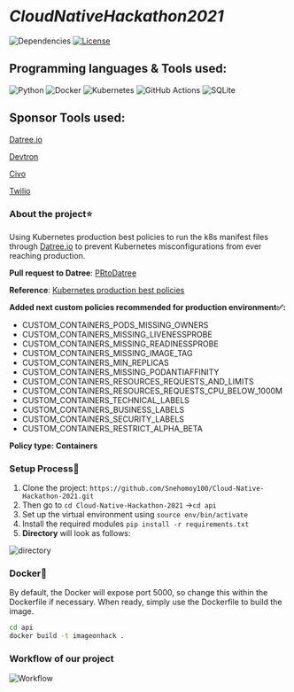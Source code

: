 # _CloudNativeHackathon2021_
![Dependencies](https://img.shields.io/badge/dependencies-up%20to%20date-brightgreen.svg)
[![License](https://img.shields.io/badge/license-MIT-blue.svg)](https://opensource.org/licenses/MIT)

## **Programming languages & Tools used**: 

![Python](https://img.shields.io/badge/python-3670A0?style=for-the-badge&logo=python&logoColor=ffdd54)
![Docker](https://img.shields.io/badge/docker-%230db7ed.svg?style=for-the-badge&logo=docker&logoColor=white)
![Kubernetes](https://img.shields.io/badge/kubernetes-%23326ce5.svg?style=for-the-badge&logo=kubernetes&logoColor=white)
![GitHub Actions](https://img.shields.io/badge/githubactions-%232671E5.svg?style=for-the-badge&logo=githubactions&logoColor=white)
![SQLite](https://img.shields.io/badge/sqlite-%2307405e.svg?style=for-the-badge&logo=sqlite&logoColor=white)

## Sponsor Tools used:
[Datree.io](https://github.com/datreeio/datree)

[Devtron](https://github.com/devtron-labs/devtron)

[Civo](https://www.civo.com/docs)

[Twilio](https://github.com/twilio/hackathons)

### About the project⭐
Using Kubernetes production best policies to run the k8s manifest files through [Datree.io](https://github.com/datreeio/datree) to prevent Kubernetes misconfigurations from ever reaching production.

**Pull request to Datree**: [PRtoDatree](https://github.com/datreeio/datree/pull/332)

**Reference**: [Kubernetes production best policies](https://github.com/learnk8s/kubernetes-production-best-practices)

**Added next custom policies recommended for production environment✅:**

- CUSTOM_CONTAINERS_PODS_MISSING_OWNERS
- CUSTOM_CONTAINERS_MISSING_LIVENESSPROBE
- CUSTOM_CONTAINERS_MISSING_READINESSPROBE
- CUSTOM_CONTAINERS_MISSING_IMAGE_TAG
- CUSTOM_CONTAINERS_MIN_REPLICAS
- CUSTOM_CONTAINERS_MISSING_PODANTIAFFINITY
- CUSTOM_CONTAINERS_RESOURCES_REQUESTS_AND_LIMITS
- CUSTOM_CONTAINERS_RESOURCES_REQUESTS_CPU_BELOW_1000M
- CUSTOM_CONTAINERS_TECHNICAL_LABELS
- CUSTOM_CONTAINERS_BUSINESS_LABELS
- CUSTOM_CONTAINERS_SECURITY_LABELS
- CUSTOM_CONTAINERS_RESTRICT_ALPHA_BETA

**Policy type: Containers**

### Setup Process📝
1. Clone the project: ```https://github.com/Snehomoy100/Cloud-Native-Hackathon-2021.git```
2. Then go to ```cd Cloud-Native-Hackathon-2021``` ->```cd api```
3. Set up the virtual environment using ```source env/bin/activate```
4. Install the required modules ```pip install -r requirements.txt```
5. **Directory** will look as follows: 

![directory](https://user-images.githubusercontent.com/57084217/145708872-9e2e8c85-cbf8-40fc-b2b2-690dfc5b4e48.PNG)


### Docker🐋
By default, the Docker will expose port 5000, so change this within the
Dockerfile if necessary. When ready, simply use the Dockerfile to
build the image.
```sh
cd api
docker build -t imageonhack .
```

### Workflow of our project
![Workflow](https://user-images.githubusercontent.com/57084217/145702783-aec4a53c-3a07-407d-bd72-f7b097948d2b.PNG)
